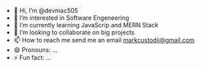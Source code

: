 - 👋 Hi, I’m @devmac505
- 👀 I’m interested in Software Engeneering
- 🌱 I’m currently learning JavaScrip and MERN Stack
- 💞️ I’m looking to collaborate on big projects
- 📫 How to reach me send me an email markcustodii@gmail.com
- 😄 Pronouns: ...
- ⚡ Fun fact: ...

<!---
devmac505/devmac505 is a ✨ special ✨ repository because its `README.md` (this file) appears on your GitHub profile.
You can click the Preview link to take a look at your changes.
--->
